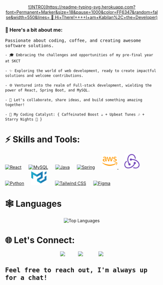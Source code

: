 <div align="center">

[![INTRO](https://readme-typing-svg.herokuapp.com?font=Permanent+Marker&size=18&pause=1000&color=FF6347&random=false&width=550&lines= 👋 Hi+There!++++I+am+Kabilan%2C+the+Developer)](https://yourwebsite.com)

</div>


<h3>🚀 Here's a bit about me:</h3>
<p>
  <samp>Passionate about coding, coffee, and creating awesome software solutions.</samp>


    - 🎓 Embracing the challenges and opportunities of my pre-final year at SKCT
    
    - ✨ Exploring the world of web development, ready to create impactful solutions and welcome contributions.
    
    - 🌐 Ventured into the realm of Full-stack development, wielding the power of React, Spring Boot, and MySQL.
    
    - 🤝 Let's collaborate, share ideas, and build something amazing together!
    
    - 🚀 My Coding Catalyst: { Caffeinated Boost ☕ + Upbeat Tunes 🎶 + Starry Nights 🌌 }
    
</p>
  
# ⚡ Skills and Tools:
<div>  
  <a href="https://reactjs.org/" target="_blank"><img src="https://profilinator.rishav.dev/skills-assets/react-original-wordmark.svg" alt="React" height="50"></a> &nbsp;&nbsp;&nbsp;&nbsp;
  <a href="https://www.mysql.com/" target="_blank"><img src="https://profilinator.rishav.dev/skills-assets/mysql-original-wordmark.svg" alt="MySQL" height="50"></a> &nbsp;&nbsp;&nbsp;&nbsp;
  <a href="https://www.java.com/" target="_blank"><img src="https://profilinator.rishav.dev/skills-assets/java-original-wordmark.svg" alt="Java" height="50"></a>
  &nbsp;&nbsp;&nbsp;&nbsp;
  <a href="https://docs.spring.io/spring-framework/docs/3.0.x/reference/expressions.html#:~:text=The%20Spring%20Expression%20Language%20(SpEL,and%20basic%20string%20templating%20functionality." target="_blank"><img src="https://profilinator.rishav.dev/skills-assets/springio-icon.svg" alt="Spring" height="50"></a> &nbsp;&nbsp;&nbsp;&nbsp;
   <a href=""><img src="https://github.com/devicons/devicon/blob/master/icons/amazonwebservices/amazonwebservices-plain-wordmark.svg" title="AWS" alt="AWS" width="50" height="50"/> </a>&nbsp;&nbsp;&nbsp;&nbsp;
    <a href=""><img src="https://github.com/devicons/devicon/blob/master/icons/redux/redux-original.svg" title="Redux" alt="Redux " width="50" height="50"/></a>&nbsp;&nbsp;&nbsp;&nbsp;
  <a href="https://www.python.org/" target="_blank"><img src="https://profilinator.rishav.dev/skills-assets/python-original.svg" alt="Python" height="50"></a> &nbsp;&nbsp;&nbsp;&nbsp;
    <a href=""><img src="https://github.com/devicons/devicon/blob/master/icons/materialui/materialui-original.svg" title="Material UI" alt="Material UI"  height="50"/></a> &nbsp; &nbsp;&nbsp;&nbsp;
  <a href="https://tailwindcss.com/" target="_blank"><img src="https://skillicons.dev/icons?i=tailwind & theme=light" alt="Tailwind CSS" height="50"></a> &nbsp;&nbsp;&nbsp;&nbsp;
  <a href="https://figma.com/" target="_blank"><img src="https://skillicons.dev/icons?i=figma & theme=light" alt="Figma" height="50"></a> &nbsp;
</div>

# 🕸️ Languages

<p align="center">
  <img src="https://github-readme-stats.vercel.app/api/top-langs/?username=Kabilanvel22&layout=compact&theme=dracula&hide_border=true" alt="Top Languages">
</p>

# 🌐 Let's Connect:
<p align="center">
  <a href="https://www.linkedin.com/in/kabilan-v-70522a251/" target="_blank"><img src="https://img.shields.io/badge/LinkedIn-Connect-blue"></a>&nbsp;&nbsp;&nbsp;&nbsp;&nbsp;&nbsp;&nbsp;&nbsp;&nbsp;&nbsp;
  <a href="Your Website" target="_blank"><img src="https://img.shields.io/badge/Website-Visit-red"></a>&nbsp;&nbsp;&nbsp;&nbsp;&nbsp;&nbsp;&nbsp;&nbsp;&nbsp;&nbsp;&nbsp;&nbsp;
  <a href="mailto:kabilan220823@gmail.com"><img src="https://img.shields.io/badge/Email-Contact-green"></a>
</p>

<h2>
  <samp>Feel free to reach out, I'm always up for a chat!</samp>
</h2>
